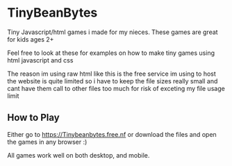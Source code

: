 # TinyBeanBytes
Tiny Javascript/html games i made for my nieces. These games are great for kids ages 2+

Feel free to look at these for examples on how to make tiny games using html javascript and css

The reason im using raw html like this is the free service im using to host the website is quite limited so i have to keep the file sizes really small and cant have them call to other files too much for risk of exceting my file usage limit

## How to Play
Either go to https://Tinybeanbytes.free.nf or download the files and open the games in any browser :)

All games work well on both desktop, and mobile.

